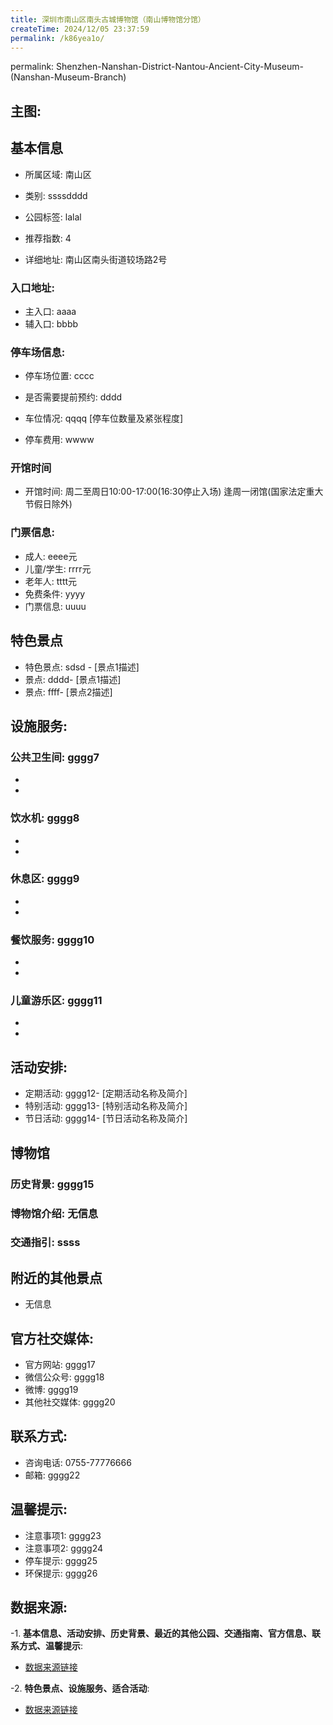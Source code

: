 ```yaml
---
title: 深圳市南山区南头古城博物馆（南山博物馆分馆）
createTime: 2024/12/05 23:37:59
permalink: /k86yea1o/
---
```

permalink: Shenzhen-Nanshan-District-Nantou-Ancient-City-Museum-(Nanshan-Museum-Branch)
## 主图:
<ImageCard
image="nan"
title= "深圳市南山区南头古城博物馆（南山博物馆分馆）"
description= ""
date="2024/12/05"
href="/"
author="市文化广电旅游体育局"
/>
## 基本信息

- 所属区域: 南山区

- 类别: ssssdddd

- 公园标签: lalal

- 推荐指数: 4

- 详细地址: 南山区南头街道较场路2号

### 入口地址:
- 主入口: aaaa
- 辅入口: bbbb
### 停车场信息:
- 停车场位置: cccc

- 是否需要提前预约: dddd

- 车位情况: qqqq [停车位数量及紧张程度]

- 停车费用: wwww

### 开馆时间
- 开馆时间: 周二至周日10:00-17:00(16:30停止入场) 逢周一闭馆(国家法定重大节假日除外)

### 门票信息:
- 成人: eeee元
- 儿童/学生: rrrr元
- 老年人: tttt元
- 免费条件: yyyy
- 门票信息: uuuu
## 特色景点
- 特色景点: sdsd - [景点1描述]
- 景点: dddd- [景点1描述]
- 景点: ffff- [景点2描述]
## 设施服务:
### 公共卫生间: gggg7
- 
- 
### 饮水机: gggg8
- 
- 
### 休息区: gggg9
- 
- 
### 餐饮服务: gggg10
- 
- 
### 儿童游乐区: gggg11
- 
- 
## 活动安排:
- 定期活动: gggg12- [定期活动名称及简介]
- 特别活动: gggg13- [特别活动名称及简介]
- 节日活动: gggg14- [节日活动名称及简介]
## 博物馆
### 历史背景: gggg15
### 博物馆介绍: 无信息
### 交通指引: ssss

## 附近的其他景点
- 无信息

## 官方社交媒体:
- 官方网站: gggg17
- 微信公众号: gggg18
- 微博: gggg19
- 其他社交媒体: gggg20

## 联系方式:
- 咨询电话: 0755-77776666
- 邮箱: gggg22

## 温馨提示:
- 注意事项1: gggg23
- 注意事项2: gggg24
- 停车提示: gggg25
- 环保提示: gggg26

## 数据来源:
-1. **基本信息、活动安排、历史背景、最近的其他公园、交通指南、官方信息、联系方式、温馨提示**:
- [数据来源链接](http://wtl.sz.gov.cn/ggfw/whl/bwgylb/index.html)

-2. **特色景点、设施服务、适合活动**:
- [数据来源链接](http://wtl.sz.gov.cn/ggfw/whl/bwgylb/index.html)

